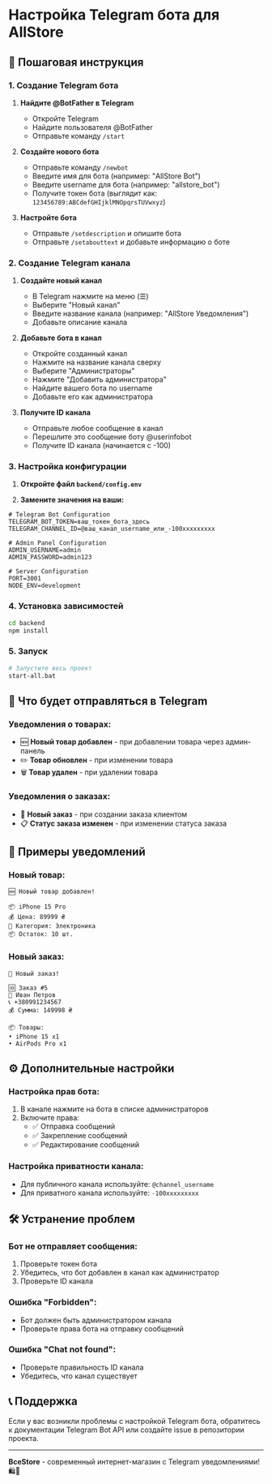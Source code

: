 # Настройка Telegram бота для AllStore

## 🚀 Пошаговая инструкция

### 1. Создание Telegram бота

1. **Найдите @BotFather в Telegram**
   - Откройте Telegram
   - Найдите пользователя @BotFather
   - Отправьте команду `/start`

2. **Создайте нового бота**
   - Отправьте команду `/newbot`
   - Введите имя для бота (например: "AllStore Bot")
   - Введите username для бота (например: "allstore_bot")
   - Получите токен бота (выглядит как: `123456789:ABCdefGHIjklMNOpqrsTUVwxyz`)

3. **Настройте бота**
   - Отправьте `/setdescription` и опишите бота
   - Отправьте `/setabouttext` и добавьте информацию о боте

### 2. Создание Telegram канала

1. **Создайте новый канал**
   - В Telegram нажмите на меню (☰)
   - Выберите "Новый канал"
   - Введите название канала (например: "AllStore Уведомления")
   - Добавьте описание канала

2. **Добавьте бота в канал**
   - Откройте созданный канал
   - Нажмите на название канала сверху
   - Выберите "Администраторы"
   - Нажмите "Добавить администратора"
   - Найдите вашего бота по username
   - Добавьте его как администратора

3. **Получите ID канала**
   - Отправьте любое сообщение в канал
   - Перешлите это сообщение боту @userinfobot
   - Получите ID канала (начинается с -100)

### 3. Настройка конфигурации

1. **Откройте файл `backend/config.env`**

2. **Замените значения на ваши:**
```env
# Telegram Bot Configuration
TELEGRAM_BOT_TOKEN=ваш_токен_бота_здесь
TELEGRAM_CHANNEL_ID=@ваш_канал_username_или_-100xxxxxxxxx

# Admin Panel Configuration
ADMIN_USERNAME=admin
ADMIN_PASSWORD=admin123

# Server Configuration
PORT=3001
NODE_ENV=development
```

### 4. Установка зависимостей

```bash
cd backend
npm install
```

### 5. Запуск

```bash
# Запустите весь проект
start-all.bat
```

## 🔔 Что будет отправляться в Telegram

### Уведомления о товарах:
- 🆕 **Новый товар добавлен** - при добавлении товара через админ-панель
- ✏️ **Товар обновлен** - при изменении товара
- 🗑️ **Товар удален** - при удалении товара

### Уведомления о заказах:
- 🛒 **Новый заказ** - при создании заказа клиентом
- 📋 **Статус заказа изменен** - при изменении статуса заказа

## 📱 Примеры уведомлений

### Новый товар:
```
🆕 Новый товар добавлен!

📦 iPhone 15 Pro
💰 Цена: 89999 ₴
📂 Категория: Электроника
📦 Остаток: 10 шт.
```

### Новый заказ:
```
🛒 Новый заказ!

🆔 Заказ #5
👤 Иван Петров
📞 +380991234567
💰 Сумма: 149998 ₴

📦 Товары:
• iPhone 15 x1
• AirPods Pro x1
```

## ⚙️ Дополнительные настройки

### Настройка прав бота:
1. В канале нажмите на бота в списке администраторов
2. Включите права:
   - ✅ Отправка сообщений
   - ✅ Закрепление сообщений
   - ✅ Редактирование сообщений

### Настройка приватности канала:
- Для публичного канала используйте: `@channel_username`
- Для приватного канала используйте: `-100xxxxxxxxx`

## 🛠 Устранение проблем

### Бот не отправляет сообщения:
1. Проверьте токен бота
2. Убедитесь, что бот добавлен в канал как администратор
3. Проверьте ID канала

### Ошибка "Forbidden":
- Бот должен быть администратором канала
- Проверьте права бота на отправку сообщений

### Ошибка "Chat not found":
- Проверьте правильность ID канала
- Убедитесь, что канал существует

## 📞 Поддержка

Если у вас возникли проблемы с настройкой Telegram бота, обратитесь к документации Telegram Bot API или создайте issue в репозитории проекта.

---

**ВсеStore** - современный интернет-магазин с Telegram уведомлениями! 🛍️📱 